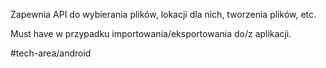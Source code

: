 Zapewnia API do wybierania plików, lokacji dla nich, tworzenia plików, etc.

Must have w przypadku importowania/eksportowania do/z aplikacji. 

#tech-area/android 